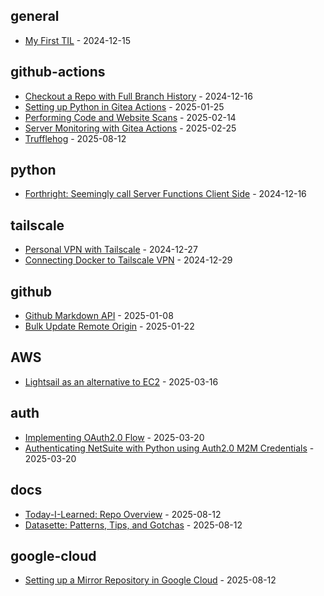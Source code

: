 <!-- index starts -->
## general

* [My First TIL](https://git.gvoserver1.com/jnellis/Today-I-Learned/src/branch/main/general/first_post.md) - 2024-12-15

## github-actions

* [Checkout a Repo with Full Branch History](https://git.gvoserver1.com/jnellis/Today-I-Learned/src/branch/main/github-actions/checkout_full.md) - 2024-12-16
* [Setting up Python in Gitea Actions](https://git.gvoserver1.com/jnellis/Today-I-Learned/src/branch/main/github-actions/setup_python.md) - 2025-01-25
* [Performing Code and Website Scans](https://git.gvoserver1.com/jnellis/Today-I-Learned/src/branch/main/github-actions/code_scans.md) - 2025-02-14
* [Server Monitoring with Gitea Actions](https://git.gvoserver1.com/jnellis/Today-I-Learned/src/branch/main/github-actions/server_monitoring_action.md) - 2025-02-25
* [Trufflehog](https://git.gvoserver1.com/jnellis/Today-I-Learned/src/branch/main/github-actions/trufflehog.md) - 2025-08-12

## python

* [Forthright: Seemingly call Server Functions Client Side](https://git.gvoserver1.com/jnellis/Today-I-Learned/src/branch/main/python/forthright.md) - 2024-12-16

## tailscale

* [Personal VPN with Tailscale](https://git.gvoserver1.com/jnellis/Today-I-Learned/src/branch/main/tailscale/tailscale_intro.md) - 2024-12-27
* [Connecting Docker to Tailscale VPN](https://git.gvoserver1.com/jnellis/Today-I-Learned/src/branch/main/tailscale/ts_docker.md) - 2024-12-29

## github

* [Github Markdown API](https://git.gvoserver1.com/jnellis/Today-I-Learned/src/branch/main/github/markdown.md) - 2025-01-08
* [Bulk Update Remote Origin](https://git.gvoserver1.com/jnellis/Today-I-Learned/src/branch/main/github/update_remote.md) - 2025-01-22

## AWS

* [Lightsail as an alternative to EC2](https://git.gvoserver1.com/jnellis/Today-I-Learned/src/branch/main/AWS/lightsale.md) - 2025-03-16

## auth

* [Implementing OAuth2.0 Flow](https://git.gvoserver1.com/jnellis/Today-I-Learned/src/branch/main/auth/oauth_flow.md) - 2025-03-20
* [Authenticating NetSuite with Python using Auth2.0 M2M Credentials](https://git.gvoserver1.com/jnellis/Today-I-Learned/src/branch/main/auth/netsuite_auth_m2m.md) - 2025-03-20

## docs

* [Today-I-Learned: Repo Overview](https://git.gvoserver1.com/jnellis/Today-I-Learned/src/branch/main/docs/repo-overview.md) - 2025-08-12
* [Datasette: Patterns, Tips, and Gotchas](https://git.gvoserver1.com/jnellis/Today-I-Learned/src/branch/main/docs/datasette-notes.md) - 2025-08-12

## google-cloud

* [Setting up a Mirror Repository in Google Cloud](https://git.gvoserver1.com/jnellis/Today-I-Learned/src/branch/main/google-cloud/remote-repository.md) - 2025-08-12
<!-- index ends -->
